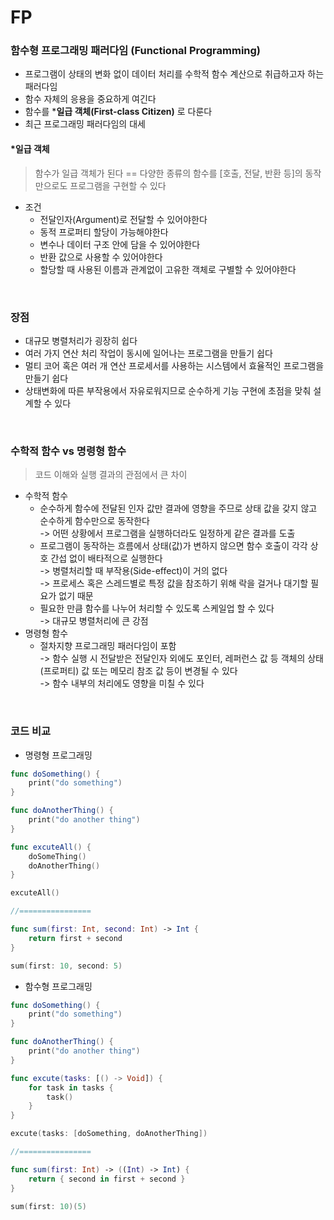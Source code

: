# FP

### 함수형 프로그래밍 패러다임 (Functional Programming)
- 프로그램이 상태의 변화 없이 데이터 처리를 수학적 함수 계산으로 취급하고자 하는 패러다임
- 함수 자체의 응용을 중요하게 여긴다
- 함수를 ***일급 객체(First-class Citizen)** 로 다룬다
- 최근 프로그래밍 패러다임의 대세


#### *일급 객체
> 함수가 일급 객체가 된다 == 다양한 종류의 함수를 [호출, 전달, 반환 등]의 동작만으로도 프로그램을 구현할 수 있다
- 조건
  - 전달인자(Argument)로 전달할 수 있어야한다
  - 동적 프로퍼티 할당이 가능해야한다
  - 변수나 데이터 구조 안에 담을 수 있어야한다
  - 반환 값으로 사용할 수 있어야한다
  - 할당할 때 사용된 이름과 관계없이 고유한 객체로 구별할 수 있어야한다
<br>

### 장점
- 대규모 병렬처리가 굉장히 쉽다
- 여러 가지 연산 처리 작업이 동시에 일어나는 프로그램을 만들기 쉽다
- 멀티 코어 혹은 여러 개 연산 프로세서를 사용하는 시스템에서 효율적인 프로그램을 만들기 쉽다
- 상태변화에 따른 부작용에서 자유로워지므로 순수하게 기능 구현에 초점을 맞춰 설계할 수 있다
<br>

### 수학적 함수 vs 명령형 함수
> 코드 이해와 실행 결과의 관점에서 큰 차이
- 수학적 함수
  - 순수하게 함수에 전달된 인자 값만 결과에 영향을 주므로 상태 값을 갖지 않고 순수하게 함수만으로 동작한다  
    -> 어떤 상황에서 프로그램을 실행하더라도 일정하게 같은 결과를 도출
  - 프로그램이 동작하는 흐름에서 상태(값)가 변하지 않으면 함수 호출이 각각 상호 간섭 없이 배타적으로 실행한다  
    -> 병렬처리할 때 부작용(Side-effect)이 거의 없다  
    -> 프로세스 혹은 스레드별로 특정 값을 참조하기 위해 락을 걸거나 대기할 필요가 없기 때문
  - 필요한 만큼 함수를 나누어 처리할 수 있도록 스케일업 할 수 있다  
    -> 대규모 병렬처리에 큰 강점
- 명령형 함수
  - 절차지향 프로그래밍 패러다임이 포함  
    -> 함수 실행 시 전달받은 전달인자 외에도 포인터, 레퍼런스 값 등 객체의 상태(프로퍼티) 값 또는 메모리 참조 값 등이 변경될 수 있다  
    -> 함수 내부의 처리에도 영향을 미칠 수 있다
<br>

### 코드 비교
- 명령형 프로그래밍
```swift
func doSomething() {
    print("do something")
}

func doAnotherThing() {
    print("do another thing")
}

func excuteAll() {
    doSomeThing()
    doAnotherThing()
}

excuteAll()

//================

func sum(first: Int, second: Int) -> Int {
    return first + second
}

sum(first: 10, second: 5)
```
- 함수형 프로그래밍
```swift
func doSomething() {
    print("do something")
}

func doAnotherThing() {
    print("do another thing")
}

func excute(tasks: [() -> Void]) {
    for task in tasks {
        task()
    }
}

excute(tasks: [doSomething, doAnotherThing])

//================

func sum(first: Int) -> ((Int) -> Int) {
    return { second in first + second }
}

sum(first: 10)(5)
```
<br>
